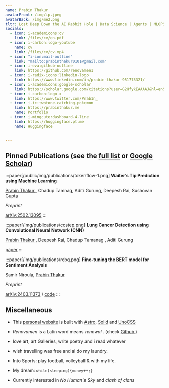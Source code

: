 ```yaml
---
name: Prabin Thakur
avatarFront: /img/ip.jpeg
avatarBack: /img/me2.png
tltr: Lost Deep Down the AI Rabbit Hole | Data Science | Agents | MLOPS
socials:
  - icon: i-academicons:cv
    link: /files/cv/en.pdf
  - icon: i-carbon:logo-youtube
    name: cv
    link: /files/cv/cv.mp4
  - icon: "i-ion:mail-outline"
    link: "mailto:prabinthakur0101@gmail.com"
  - icon: i-eva:github-outline
    link: https://github.com/renovamen1
  - icon: i-radix-icons:linkedin-logo
    link: https://www.linkedin.com/in/prabin-thakur-951773321/
  - icon: i-academicons:google-scholar
    link: https://scholar.google.com/citations?user=G2HfykEAAAAJ&hl=en&authuser=1
  - icon: i-carbon:logo-x
    link: https://www.twitter.com/Prab1n_
  - icon: i-ic:twotone-catching-pokemon
    link: https://prabinthakur.me
    name: Portfolio
  - icon: i-mingcute:dashboard-4-line
    link: https://huggingface.pt.me
    name: Huggingface


---
```


## Pinned Publications <span text-base>(see the <a href="/publications">full list</a> or <a href="https://scholar.google.com/citations?user=RuW6xgMAAAAJ" target="_blank" rel="noopener noreferrer">Google Scholar</a>)</span>

:::paper[/public/img/publications/tokenflow-1.png]
**Waiter’s Tip Prediction using Machine Learning**

<u>Prabin Thakur </u> , Chadup Tamnag, Aditi Gurung, Deepesh Rai,
Sushovan Gupta

*Preprint*

[arXiv\:2502.13095](https://arxiv.org/abs/2502.13095)
:::

:::paper[/img/publications/costep.png]
**Lung Cancer Detection using Convolutional Neural Network (CNN)**

<u>Prabin Thakur </u>, Deepesh Rai, Chadup Tamanag , Aditi Gurung

[paper](https://openaccess.thecvf.com/content/CVPR2025/html/Zou_Learning_Conditional_Space-Time_Prompt_Distributions_for_Video_Class-Incremental_Learning_CVPR_2025_paper.html)
:::

:::paper[/img/publications/rebq.png]
**Fine-tuning the BERT model for Sentiment Analysis**

 Samir Niroula, <u>Prabin Thakur </u>

*Preprint*

[arXiv\:2403.11373](https://arxiv.org/abs/2403.11373) / [code](https://github.com/renovamen1/minimal-portfolio)
:::



## Miscellaneous

-  This [personal website](https://github.com/renovamen1/minimal-portfolio) is built with [Astro](https://astro.build/), [Solid](https://www.solidjs.com/) and [UnoCSS](https://github.com/antfu/unocss)

- _Renovamen_ is a Latin word means _renewal_ . <span text-base>(check <a  href="https://github.com/renovamen1"> Github </a>) </span>

- love art, art Galleries, write poetry and i read whatever

- wish travelling was free and ai do my laundry. 

- Into Sports: play football, volleyball & with my life.

- My dream: `while(sleeping){money++;}`

- Currently interested in *No Human's Sky* and *clash of clans*

